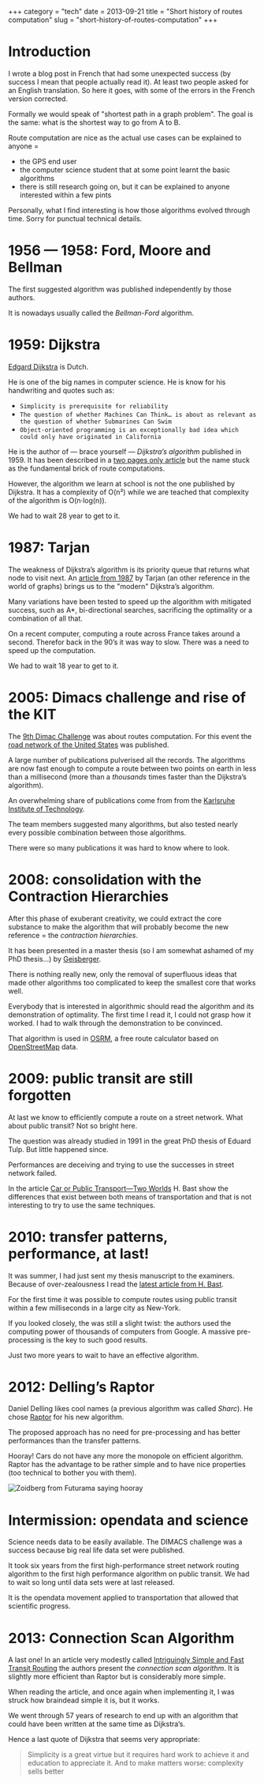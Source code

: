 +++
category = "tech"
date = 2013-09-21
title = "Short history of routes computation"
slug = "short-history-of-routes-computation"
+++

# Introduction

I wrote a blog post in French that had some unexpected success (by
success I mean that people actually read it). At least two people asked
for an English translation. So here it goes, with some of the errors in
the French version corrected.

Formally we would speak of "shortest path in a graph problem". The goal
is the same: what is the shortest way to go from A to B.

Route computation are nice as the actual use cases can be explained to
anyone =

-   the GPS end user
-   the computer science student that at some point learnt the basic
    algorithms
-   there is still research going on, but it can be explained to anyone
    interested within a few pints

Personally, what I find interesting is how those algorithms evolved
through time. Sorry for punctual technical details.

# 1956 — 1958: Ford, Moore and Bellman

The first suggested algorithm was published independently by those
authors.

It is nowadays usually called the *Bellman-Ford* algorithm.

# 1959: Dijkstra

[Edgard Dijkstra](https://en.wikipedia.org/wiki/Edsger_W._Dijkstra) is
Dutch.

He is one of the big names in computer science. He is know for his
handwriting and quotes such as:

-   `Simplicity is prerequisite for reliability`
-   `The question of whether Machines Can Think… is about as relevant as the question of whether Submarines Can Swim`
-   `Object-oriented programming is an exceptionally bad idea which could only have originated in California`

He is the author of — brace yourself — *Dijkstra’s algorithm*
published in 1959. It has been described in a [two pages only article](http://www-m3.ma.tum.de/foswiki/pub/MN0506/WebHome/dijkstra.pdf)
but the name stuck as the fundamental brick of route computations.

However, the algorithm we learn at school is not the one published by
Dijkstra. It has a complexity of O(n²) while we are teached that
complexity of the algorithm is O(n·log(n)).

We had to wait 28 year to get to it.

# 1987: Tarjan

The weakness of Dijkstra’s algorithm is its priority queue that returns
what node to visit next. An [article from 1987](http://www.cs.princeton.edu/courses/archive/fall03/cs528/handouts/fibonacci%20heaps.pdf)
by Tarjan (an other reference in the world of graphs) brings us to the
"modern" Dijkstra’s algorithm.

Many variations have been tested to speed up the algorithm with
mitigated success, such as A\*, bi-directional searches, sacrificing the
optimality or a combination of all that.

On a recent computer, computing a route across France takes around a
second. Therefor back in the 90’s it was way to slow. There was a need
to speed up the computation.

We had to wait 18 year to get to it.

# 2005: Dimacs challenge and rise of the KIT

The [9th Dimac Challenge](http://www.dis.uniroma1.it/challenge9/format.shtml) was about
routes computation. For this event the [road network of the United States](http://www.dis.uniroma1.it/challenge9/download.shtml) was
published.

A large number of publications pulverised all the records. The
algorithms are now fast enough to compute a route between two points on
earth in less than a millisecond (more than a *thousands* times faster
than the Dijkstra’s algorithm).

An overwhelming share of publications come from from the [Karlsruhe Institute of Technology](http://i11www.iti.uni-karlsruhe.de/en/projects/route_planning/index).

The team members suggested many algorithms, but also tested nearly every
possible combination between those algorithms.

There were so many publications it was hard to know where to look.

# 2008: consolidation with the Contraction Hierarchies

After this phase of exuberant creativity, we could extract the core
substance to make the algorithm that will probably become the new
reference = the *contraction hierarchies*.

It has been presented in a master thesis (so I am somewhat ashamed of my
PhD thesis…) by
[Geisberger](http://algo2.iti.kit.edu/documents/routeplanning/geisberger_dipl.pdf).

There is nothing really new, only the removal of superfluous ideas that
made other algorithms too complicated to keep the smallest core that
works well.

Everybody that is interested in algorithmic should read the algorithm
and its demonstration of optimality. The first time I read it, I could
not grasp how it worked. I had to walk through the demonstration to be
convinced.

That algorithm is used in [OSRM](http://map.project-osrm.org/), a free
route calculator based on [OpenStreetMap](http://www.openstreetmap.org)
data.

# 2009: public transit are still forgotten

At last we know to efficiently compute a route on a street network. What
about public transit? Not so bright here.

The question was already studied in 1991 in the great PhD thesis of
Eduard Tulp. But little happened since.

Performances are deceiving and trying to use the successes in street
network failed.

In the article [Car or Public Transport—Two
Worlds](http://link.springer.com/chapter/10.1007/978-3-642-03456-5_24)
H. Bast show the differences that exist between both means of
transportation and that is not interesting to try to use the same
techniques.

# 2010: transfer patterns, performance, at last!

It was summer, I had just sent my thesis manuscript to the examiners.
Because of over-zealousness I read the [latest article from H. Bast](http://ad.informatik.uni-freiburg.de/files/transferpatterns.pdf).

For the first time it was possible to compute routes using public
transit within a few milliseconds in a large city as New-York.

If you looked closely, the was still a slight twist: the authors used
the computing power of thousands of computers from Google. A massive
pre-processing is the key to such good results.

Just two more years to wait to have an effective algorithm.

# 2012: Delling’s Raptor

Daniel Delling likes cool names (a previous algorithm was called
*Sharc*). He chose
[Raptor](http://research.microsoft.com/apps/pubs/default.aspx?id=156567)
for his new algorithm.

The proposed approach has no need for pre-processing and has better
performances than the transfer patterns.

Hooray! Cars do not have any more the monopole on efficient algorithm.
Raptor has the advantage to be rather simple and to have nice properties
(too technical to bother you with them).

![Zoidberg from Futurama saying hooray](/images/zoidberg_hooray.jpg)

# Intermission: opendata and science

Science needs data to be easily available. The DIMACS challenge was a
success because big real life data set were published.

It took six years from the first high-performance street network routing
algorithm to the first high performance algorithm on public transit. We
had to wait so long until data sets were at last released.

It is the opendata movement applied to transportation that allowed that
scientific progress.

# 2013: Connection Scan Algorithm

A last one! In an article very modestly called [Intriguingly Simple and Fast Transit Routing](http://link.springer.com/chapter/10.1007%2F978-3-642-38527-8_6)
the authors present the *connection scan algorithm*. It is slightly more
efficient than Raptor but is considerably more simple.

When reading the article, and once again when implementing it, I was
struck how braindead simple it is, but it works.

We went through 57 years of research to end up with an algorithm that
could have been written at the same time as Dijkstra’s.

Hence a last quote of Dijkstra that seems very appropriate:

> Simplicity is a great virtue but it requires hard work to achieve it and education to appreciate it. And to make matters worse: complexity sells better
